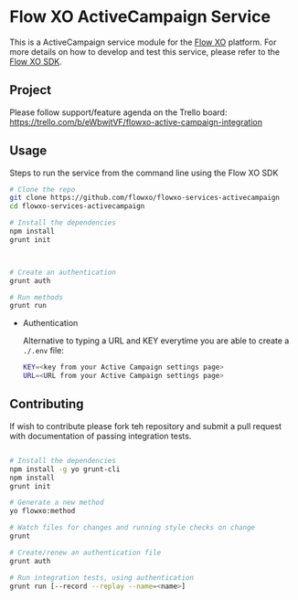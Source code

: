# Flow XO ActiveCampaign Service

This is a ActiveCampaign service module for the [Flow XO](https://flowxo.com) platform. For more details on how to develop and test this service, please refer to the [Flow XO SDK](http://github.com/flowxo/flowxo-sdk).
## Project

Please follow support/feature agenda on the Trello board: https://trello.com/b/eWbwjtVF/flowxo-active-campaign-integration

## Usage

Steps to run the service from the command line using the Flow XO SDK
``` bash
# Clone the repo
git clone https://github.com/flowxo/flowxo-services-activecampaign
cd flowxo-services-activecampaign

# Install the dependencies
npm install
grunt init



# Create an authentication
grunt auth

# Run methods
grunt run
```
* Authentication

	Alternative to typing a URL and KEY everytime you are able to create a `./.env` file:

	``` bash
	KEY=<key from your Active Campaign settings page>
	URL=<URL from your Active Campaign settings page>
	``` 

## Contributing

If wish to contribute please fork teh repository and submit a pull request with documentation of passing integration tests.

``` bash

# Install the dependencies
npm install -g yo grunt-cli
npm install
grunt init

# Generate a new method
yo flowxo:method

# Watch files for changes and running style checks on change
grunt

# Create/renew an authentication file
grunt auth

# Run integration tests, using authentication
grunt run [--record --replay --name=<name>]

```
